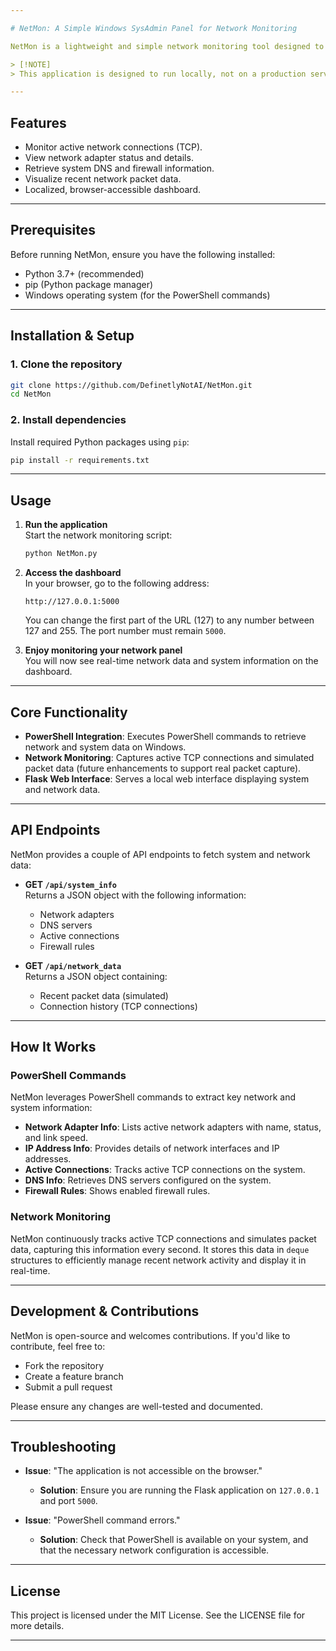 ```yaml
---

# NetMon: A Simple Windows SysAdmin Panel for Network Monitoring

NetMon is a lightweight and simple network monitoring tool designed to run on Windows, ideal for sysadmins and network professionals. It allows you to monitor system and network data locally through a Flask-based interface. 

> [!NOTE]  
> This application is designed to run locally, not on a production server. The Flask development server is intentionally used.

---
```


## Features

- Monitor active network connections (TCP).
- View network adapter status and details.
- Retrieve system DNS and firewall information.
- Visualize recent network packet data.
- Localized, browser-accessible dashboard.

---

## Prerequisites

Before running NetMon, ensure you have the following installed:

- Python 3.7+ (recommended)
- pip (Python package manager)
- Windows operating system (for the PowerShell commands)

---

## Installation & Setup

### 1. Clone the repository

```bash
git clone https://github.com/DefinetlyNotAI/NetMon.git
cd NetMon
```

### 2. Install dependencies

Install required Python packages using `pip`:

```bash
pip install -r requirements.txt
```

---

## Usage

1. **Run the application**  
   Start the network monitoring script:

   ```bash
   python NetMon.py
   ```

2. **Access the dashboard**  
   In your browser, go to the following address:

   ```plaintext
   http://127.0.0.1:5000
   ```

   You can change the first part of the URL (127) to any number between 127 and 255. The port number must remain `5000`.

3. **Enjoy monitoring your network panel**  
   You will now see real-time network data and system information on the dashboard.

---

## Core Functionality

- **PowerShell Integration**: Executes PowerShell commands to retrieve network and system data on Windows.
- **Network Monitoring**: Captures active TCP connections and simulated packet data (future enhancements to support real packet capture).
- **Flask Web Interface**: Serves a local web interface displaying system and network data.

---

## API Endpoints

NetMon provides a couple of API endpoints to fetch system and network data:

- **GET `/api/system_info`**  
  Returns a JSON object with the following information:
  - Network adapters
  - DNS servers
  - Active connections
  - Firewall rules

- **GET `/api/network_data`**  
  Returns a JSON object containing:
  - Recent packet data (simulated)
  - Connection history (TCP connections)

---

## How It Works

### PowerShell Commands
NetMon leverages PowerShell commands to extract key network and system information:

- **Network Adapter Info**: Lists active network adapters with name, status, and link speed.
- **IP Address Info**: Provides details of network interfaces and IP addresses.
- **Active Connections**: Tracks active TCP connections on the system.
- **DNS Info**: Retrieves DNS servers configured on the system.
- **Firewall Rules**: Shows enabled firewall rules.

### Network Monitoring
NetMon continuously tracks active TCP connections and simulates packet data, capturing this information every second. It stores this data in `deque` structures to efficiently manage recent network activity and display it in real-time.

---

## Development & Contributions

NetMon is open-source and welcomes contributions. If you'd like to contribute, feel free to:

- Fork the repository
- Create a feature branch
- Submit a pull request

Please ensure any changes are well-tested and documented.

---

## Troubleshooting

- **Issue**: "The application is not accessible on the browser."
  - **Solution**: Ensure you are running the Flask application on `127.0.0.1` and port `5000`.
  
- **Issue**: "PowerShell command errors."
  - **Solution**: Check that PowerShell is available on your system, and that the necessary network configuration is accessible.

---

## License

This project is licensed under the MIT License. See the LICENSE file for more details.

---
